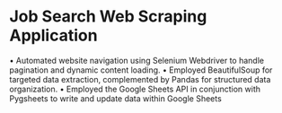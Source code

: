 # Job Search Web Scraping Application
• Automated website navigation using Selenium Webdriver to handle pagination and dynamic content loading.
• Employed BeautifulSoup for targeted data extraction, complemented by Pandas for structured data organization.
• Employed the Google Sheets API in conjunction with Pygsheets to write and update data within Google Sheets
